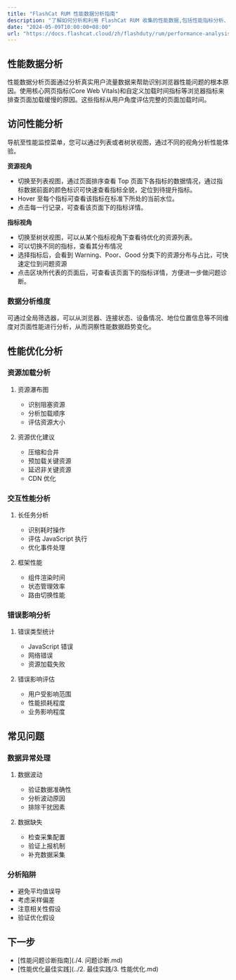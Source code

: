 ```yaml
---
title: "FlashCat RUM 性能数据分析指南"
description: "了解如何分析和利用 FlashCat RUM 收集的性能数据,包括性能指标分析、用户体验评估和性能优化建议。"
date: "2024-05-09T10:00:00+08:00"
url: "https://docs.flashcat.cloud/zh/flashduty/rum/performance-analysis"
---
```


## 性能数据分析

性能数据分析页面通过分析真实用户流量数据来帮助识别浏览器性能问题的根本原因。使用核心网页指标(Core Web Vitals)和自定义加载时间指标等浏览器指标来排查页面加载缓慢的原因。这些指标从用户角度评估完整的页面加载时间。

## 访问性能分析

导航至性能监控菜单，您可以通过列表或者树状视图，通过不同的视角分析性能体验。

**资源视角**

- 切换至列表视图，通过页面排序查看 Top 页面下各指标的数据情况，通过指标数据前面的颜色标识可快速查看指标全貌，定位到待提升指标。
- Hover 至每个指标可查看该指标在标准下所处的当前水位。
- 点击每一行记录，可查看该页面下的指标详情。

**指标视角**

- 切换至树状视图，可以从某个指标视角下查看待优化的资源列表。
- 可以切换不同的指标，查看其分布情况
- 选择指标后，会看到 Warning、Poor、Good 分类下的资源分布与占比，可快速定位到问题资源
- 点击区块所代表的页面后，可查看该页面下的指标详情，方便进一步做问题诊断。

### 数据分析维度

可通过全局筛选器，可以从浏览器、连接状态、设备情况、地位位置信息等不同维度对页面性能进行分析，从而洞察性能数据趋势变化。

## 性能优化分析

### 资源加载分析

1. 资源瀑布图

   - 识别阻塞资源
   - 分析加载顺序
   - 评估资源大小

2. 资源优化建议
   - 压缩和合并
   - 预加载关键资源
   - 延迟非关键资源
   - CDN 优化

### 交互性能分析

1. 长任务分析

   - 识别耗时操作
   - 评估 JavaScript 执行
   - 优化事件处理

2. 框架性能
   - 组件渲染时间
   - 状态管理效率
   - 路由切换性能

### 错误影响分析

1. 错误类型统计

   - JavaScript 错误
   - 网络错误
   - 资源加载失败

2. 错误影响评估
   - 用户受影响范围
   - 性能损耗程度
   - 业务影响程度

## 常见问题

### 数据异常处理

1. 数据波动

   - 验证数据准确性
   - 分析波动原因
   - 排除干扰因素

2. 数据缺失
   - 检查采集配置
   - 验证上报机制
   - 补充数据采集

### 分析陷阱

- 避免平均值误导
- 考虑采样偏差
- 注意相关性假设
- 验证优化假设

## 下一步

- [性能问题诊断指南](./4. 问题诊断.md)
- [性能优化最佳实践](../2. 最佳实践/3. 性能优化.md)
